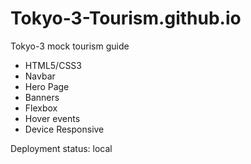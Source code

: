 # Tokyo-3-Tourism.github.io
Tokyo-3 mock tourism guide

- HTML5/CSS3
- Navbar
- Hero Page
- Banners
- Flexbox
- Hover events
- Device Responsive


Deployment status: local
